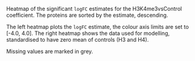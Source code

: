 

Heatmap of the significant `logFC` estimates for the H3K4me3vsControl coefficient.
The proteins are sorted by the estimate, descending.

The left heatmap plots the `logFC` estimate, the colour axis limits are set to [-4.0, 4.0].
The right heatmap shows the data used for modelling, standardised to have zero mean of controls (H3 and H4). 

Missing values are marked in grey.
